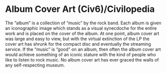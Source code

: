 # Album Cover Art (Civ6)/Civilopedia

The “album” is a collection of “music” by the rock band. Each album is given an iconographic image which stands as a visual synecdoche for the entire work and is placed on the cover of the album. At one point, album cover art was large and easy to view, but with the virtual extinction of the LP the cover art has shrunk for the compact disc and eventually the streaming service. If the “music” is “good” on an album, then often the album cover art would achieve something of an iconic stature with the kind of people who like to listen to rock music.
No album cover art has ever graced the walls of any self-respecting museum.